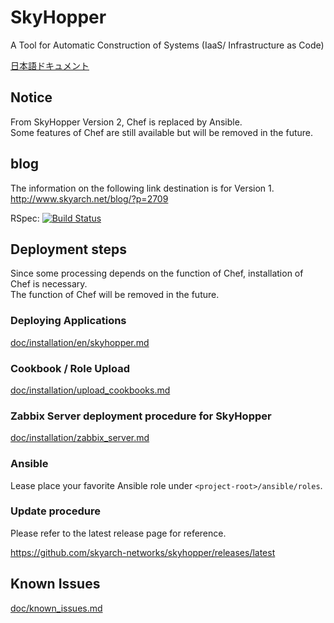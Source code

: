 # SkyHopper
A Tool for Automatic Construction of Systems (IaaS/ Infrastructure as Code)

[日本語ドキュメント](README.md)

## Notice
From SkyHopper Version 2, Chef is replaced by Ansible.  
Some features of Chef are still available but will be removed in the future.

## blog
The information on the following link destination is for Version 1.  
http://www.skyarch.net/blog/?p=2709

RSpec: [![Build Status](https://travis-ci.org/skyarch-networks/skyhopper.svg?branch=master)](https://travis-ci.org/skyarch-networks/skyhopper)

## Deployment steps
Since some processing depends on the function of Chef, installation of Chef is necessary.  
The function of Chef will be removed in the future.

### Deploying Applications

[doc/installation/en/skyhopper.md](doc/installation/en/skyhopper.md)

### Cookbook / Role Upload

[doc/installation/upload_cookbooks.md](doc/installation/upload_cookbooks.md)


### Zabbix Server deployment procedure for SkyHopper

[doc/installation/zabbix_server.md](doc/installation/en/zabbix_server.md)


### Ansible
Lease place your favorite Ansible role under `<project-root>/ansible/roles`.

### Update procedure

Please refer to the latest release page for reference.

https://github.com/skyarch-networks/skyhopper/releases/latest

## Known Issues

[doc/known_issues.md](doc/known_issues.md)
